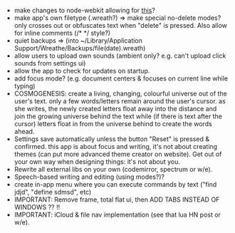 + make changes to node-webkit allowing for 
  [this](https://github.com/rogerwang/node-webkit/issues/367)?
+ make app's own filetype (.wreath?) => 
  make special no-delete modes? only crosses out or obfuscates text when 
  "delete" is pressed. Also allow for inline comments (/* */ style?)
+ quiet backups =>
  (into ~/Library/Application Support/Wreathe/Backups/file(date).wreath)
+ allow users to upload own sounds (ambient only? e.g. can't upload click sounds
  from settings ui)
+ allow the app to check for updates on startup.
+ add focus mode? (e.g. document centers & focuses on current line while typing)
+ COSMOGENESIS: create a living, changing, colourful universe out of the user's
  text. only a few words/letters remain around the user's cursor. as she writes,
  the newly created letters float away into the distance and join the growing
  universe behind the text while (if there is text after the cursor) letters
  float in from the universe behind to create the words ahead.
+ Settings save automatically unless the button "Reset" is pressed & confirmed. 
  this app is about focus and writing, it's not about creating themes
  (can put more advanced theme creator on website). 
  Get out of your own way when designing things: it's not about you.
+ Rewrite all external libs on your own (codemirror, spectrum or w/e).
+ Speech-based writing and editing (using modes?)?
+ create in-app menu where you can execute commands by text
  ("find jdjd", "define sdmsd", etc)
+ IMPORTANT: Remove frame, total flat ui, then ADD TABS INSTEAD OF WINDOWS ?? !!
+ IMPORTANT: iCloud & file nav implementation (see that lua HN post or w/e).
